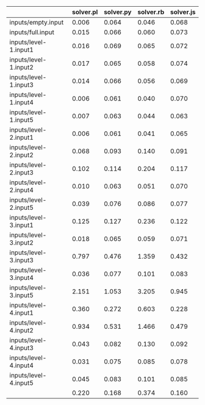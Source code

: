 ||solver.pl|solver.py|solver.rb|solver.js|
|---|---|---|---|---|
|inputs/empty.input|0.006|0.064|0.046|0.068|
|inputs/full.input|0.015|0.066|0.060|0.073|
|inputs/level-1.input1|0.016|0.069|0.065|0.072|
|inputs/level-1.input2|0.017|0.065|0.058|0.074|
|inputs/level-1.input3|0.014|0.066|0.056|0.069|
|inputs/level-1.input4|0.006|0.061|0.040|0.070|
|inputs/level-1.input5|0.007|0.063|0.044|0.063|
|inputs/level-2.input1|0.006|0.061|0.041|0.065|
|inputs/level-2.input2|0.068|0.093|0.140|0.091|
|inputs/level-2.input3|0.102|0.114|0.204|0.117|
|inputs/level-2.input4|0.010|0.063|0.051|0.070|
|inputs/level-2.input5|0.039|0.076|0.086|0.077|
|inputs/level-3.input1|0.125|0.127|0.236|0.122|
|inputs/level-3.input2|0.018|0.065|0.059|0.071|
|inputs/level-3.input3|0.797|0.476|1.359|0.432|
|inputs/level-3.input4|0.036|0.077|0.101|0.083|
|inputs/level-3.input5|2.151|1.053|3.205|0.945|
|inputs/level-4.input1|0.360|0.272|0.603|0.228|
|inputs/level-4.input2|0.934|0.531|1.466|0.479|
|inputs/level-4.input3|0.043|0.082|0.130|0.092|
|inputs/level-4.input4|0.031|0.075|0.085|0.078|
|inputs/level-4.input5|0.045|0.083|0.101|0.085|
||0.220|0.168|0.374|0.160|
